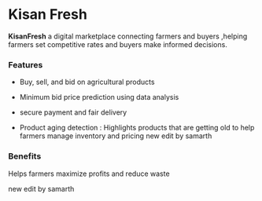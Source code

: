 # Kisan Fresh

**KisanFresh** a digital marketplace connecting farmers and buyers ,helping farmers set competitive rates and buyers make informed decisions.

### Features
- Buy, sell, and bid on agricultural products
- Minimum bid price prediction using data analysis

- secure payment  and fair delivery

- Product aging detection : Highlights products that are getting old to help farmers manage inventory and pricing new edit by samarth 
### Benefits 
Helps farmers maximize profits and reduce waste 

new edit by samarth 
